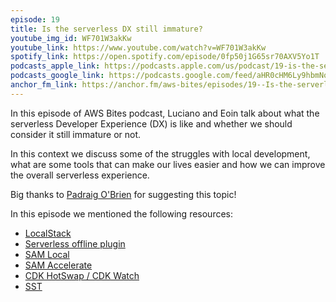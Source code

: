 ```yaml
---
episode: 19
title: Is the serverless DX still immature?
youtube_img_id: WF701W3akKw
youtube_link: https://www.youtube.com/watch?v=WF701W3akKw
spotify_link: https://open.spotify.com/episode/0fp50j1G65sr70AXV5Yo1T
podcasts_apple_link: https://podcasts.apple.com/us/podcast/19-is-the-serverless-dx-still-immature/id1585489017?i=1000547834833
podcasts_google_link: https://podcasts.google.com/feed/aHR0cHM6Ly9hbmNob3IuZm0vcy82YTMzMTJhMC9wb2RjYXN0L3Jzcw/episode/YTgxZDU0NWQtNzBjNC00NWRlLTgyYjItZGM1ZTI4ZWQ2MWZk?sa=X&ved=0CAUQkfYCahcKEwi4n82V7vX3AhUAAAAAHQAAAAAQAQ
anchor_fm_link: https://anchor.fm/aws-bites/episodes/19--Is-the-serverless-DX-still-immature-e1ct76d
---
```


In this episode of AWS Bites podcast, Luciano and Eoin talk about what the serverless Developer Experience (DX) is like and whether we should consider it still immature or not.

In this context we discuss some of the struggles with local development, what are some tools that can make our lives easier and how we can improve the overall serverless experience.

Big thanks to <a href="https://twitter.com/PadraigOBrien">Padraig O'Brien</a> for suggesting this topic!


In this episode we mentioned the following resources:

  - [LocalStack](https://localstack.cloud/) 
  - [Serverless offline plugin](https://github.com/dherault/serverless-offline)
  - [SAM Local](https://docs.aws.amazon.com/serverless-application-model/latest/developerguide/sam-cli-command-reference-sam-local-start-api.html)
  - [SAM Accelerate](https://aws.amazon.com/blogs/compute/accelerating-serverless-development-with-aws-sam-accelerate/)
  - [CDK HotSwap / CDK Watch](https://aws.amazon.com/blogs/developer/increasing-development-speed-with-cdk-watch/)
  - [SST](https://docs.serverless-stack.com)
